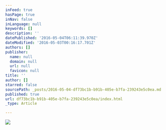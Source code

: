 ```yaml
---
inFeed: true
hasPage: true
inNav: false
inLanguage: null
keywords: []
description: ''
datePublished: '2016-05-04T06:11:39.970Z'
dateModified: '2016-05-03T00:16:17.701Z'
authors: []
publisher:
  name: null
  domain: null
  url: null
  favicon: null
title: ''
author: []
starred: false
sourcePath: _posts/2016-05-04-df73bc1b-b91b-405e-b7fa-239243e5c0ea.md
published: true
url: df73bc1b-b91b-405e-b7fa-239243e5c0ea/index.html
_type: Article

---
```

![](https://the-grid-user-content.s3-us-west-2.amazonaws.com/2df8b724-6e98-4612-8328-37beea722c5d.jpg)
